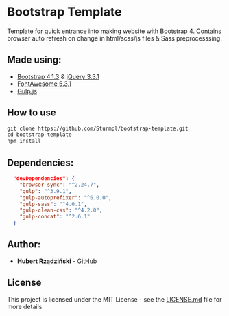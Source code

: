 # Bootstrap Template
Template for quick entrance into making website with Bootstrap 4. Contains browser auto refresh on change in html/scss/js files & Sass preprocesssing.

## Made using:
* [Bootstrap 4.1.3](http://getbootstrap.com/) & [jQuery 3.3.1](https://jquery.com/)
* [FontAwesome 5.3.1](https://fontawesome.com/)
* [Gulp.js](https://gulpjs.com/)


## How to use
```html
git clone https://github.com/Sturmpl/bootstrap-template.git
cd bootstrap-template
npm install
```

## Dependencies:
```json
  "devDependencies": {
    "browser-sync": "^2.24.7",
    "gulp": "^3.9.1",
    "gulp-autoprefixer": "^6.0.0",
    "gulp-sass": "^4.0.1",
    "gulp-clean-css": "^4.2.0",
    "gulp-concat": "^2.6.1"
  }
```

## Author:

* **Hubert Rządziński** - [GitHub](https://github.com/Sturmpl) 

## License

This project is licensed under the MIT License - see the [LICENSE.md](LICENSE.md) file for more details